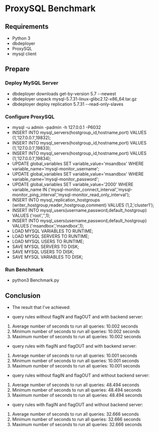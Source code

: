 # ProxySQL Benchmark

## Requirements
* Python 3
* dbdeployer
* ProxySQL
* mysql client
  
## Prepare

### Deploy MySQL Server

* dbdeployer downloads get-by-version 5.7 --newest
* dbdeployer unpack mysql-5.7.31-linux-glibc2.12-x86_64.tar.gz
* dbdeployer deploy replication 5.7.31 --read-only-slaves
  
### Configure ProxySQL

* mysql -u admin -padmin -h 127.0.0.1 -P6032
* INSERT INTO mysql_servers(hostgroup_id,hostname,port) VALUES (1,'127.0.0.1',19832);
* INSERT INTO mysql_servers(hostgroup_id,hostname,port) VALUES (1,'127.0.0.1',19833);
* INSERT INTO mysql_servers(hostgroup_id,hostname,port) VALUES (1,'127.0.0.1',19834);
* UPDATE global_variables SET variable_value='msandbox' WHERE variable_name='mysql-monitor_username';
* UPDATE global_variables SET variable_value='msandbox' WHERE variable_name='mysql-monitor_password';
* UPDATE global_variables SET variable_value='2000' WHERE variable_name IN ('mysql-monitor_connect_interval','mysql-monitor_ping_interval','mysql-monitor_read_only_interval');
* INSERT INTO mysql_replication_hostgroups (writer_hostgroup,reader_hostgroup,comment) VALUES (1,2,'cluster1');
* INSERT INTO mysql_users(username,password,default_hostgroup) VALUES ('root','',1);
* INSERT INTO mysql_users(username,password,default_hostgroup) VALUES ('msandbox','msandbox',1);
* LOAD MYSQL VARIABLES TO RUNTIME;
* LOAD MYSQL SERVERS TO RUNTIME;
* LOAD MYSQL USERS TO RUNTIME;
* SAVE MYSQL SERVERS TO DISK;
* SAVE MYSQL USERS TO DISK;
* SAVE MYSQL VARIABLES TO DISK;

### Run Benchmark

* python3 Benchmark.py

## Conclusion

* The result that I've achieved:

* query rules without flagIN and flagOUT and with backend server:
1. Average number of seconds to run all queries: 10.002 seconds
2. Minimum number of seconds to run all queries: 10.002 seconds
3. Maximum number of seconds to run all queries: 10.002 seconds

* query rules with flagIN and flagOUT and with backend server:
1. Average number of seconds to run all queries: 10.001 seconds
2. Minimum number of seconds to run all queries: 10.001 seconds
3. Maximum number of seconds to run all queries: 10.001 seconds

* query rules without flagIN and flagOUT and without backend server: 
1. Average number of seconds to run all queries: 48.494 seconds
2. Minimum number of seconds to run all queries: 48.494 seconds
3. Maximum number of seconds to run all queries: 48.494 seconds

* query rules with flagIN and flagOUT and without backend server: 
1. Average number of seconds to run all queries: 32.666 seconds
2. Minimum number of seconds to run all queries: 32.666 seconds
3. Maximum number of seconds to run all queries: 32.666 seconds
